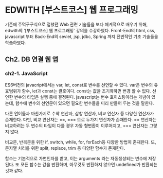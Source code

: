 # EDWITH [부스트코스] 웹 프로그래밍
기존에 주먹구구식으로 접했던 Web 관련 기술들을 보다 체계적으로 배우기 위해, edwith의 '[부스트코스] 웹 프로그래밍' 강의를 수강하였다. Front-End의 html, css, javascript 부터 Back-End의 sevlet, jsp, jdbc, Spring 까지 전반적인 기초 기술들을 학습하였다.
## Ch2. DB 연결 웹 앱
### ch2-1. JavaScript 
  ES6버전의 javacript에서는 var, let, const로 변수를 선언할 수 있다. var은 변수의 유효범위가 함수, let과 const는 괄호이다. const는 값을 초기화하면 변경 할 수 없다. 선언한 변수의 타입은 실행 중에 결정된다. javascript는 변수 호이스팅이라는 개념이 있는데, 함수에 변수의 선언문이 있으면 필요한 변수들을 미리 만들어 두는 것을 말한다.

  다른 언어들과 마찬가지로 수학 연산자, 삼항 연산자, 비교 연산자 등 다양한 연산자가 존재한다. 다만, 비교 연산자는 ==, === 으로 두가지 연산자가 존재한다. == 연산자는 비교하려는 두 변수의 타입이 다를 경우 자동 형변환이 이루어지고, === 연산자는 그렇지 않다.

  비교문, 반복문을 위한 if, switch, while, for, forEach등 다양한 방법이 존재한다. 또, 문자열 처리를 위한 split, replace, trim 등 다양한 함수가 존재한다.

  함수는 기본적으로 가변인자를 받고, 이는 arguments 라는 자동생성되는 변수에 저장된다. 또 모든 함수는 값을 반환하며, 아무것도 반환하지 않으면 undefined가 반환되는 것과 같다.

